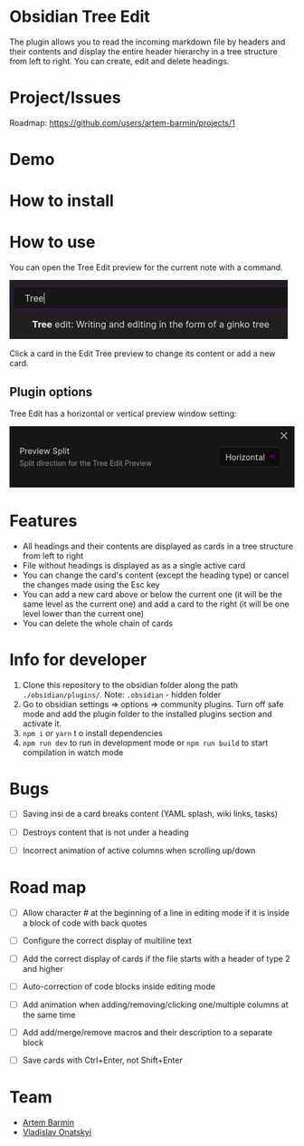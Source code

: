 # Obsidian Tree Edit

The plugin allows you to read the incoming markdown file by headers and their contents and display the entire header hierarchy in a tree structure from left to right. You can create, edit and delete headings.

# Project/Issues

Roadmap: https://github.com/users/artem-barmin/projects/1

# Demo



# How to install




# How to use

You can open the Tree Edit preview for the current note with a command.

![preview-command](images/tree-edit-preview-command.jpg)

Click a card in the Edit Tree preview to change its content or add a new card.

## Plugin options

Tree Edit has a horizontal or vertical preview window setting:

![plugin-options](images/tree-edit-plugin-options.jpg)




# Features

* All headings and their contents are displayed as cards in a tree structure from left to right
* File without headings is displayed as as a single active card
* You can change the card's content (except the heading type) or cancel the changes made using the Esc key
* You can add a new card above or below the current one (it will be the same level as the current one) and add a card to the right (it will be one level lower than the current one)
* You can delete the whole chain of cards


# Info for developer 

1. Clone this repository to the obsidian folder along the path `./obsidian/plugins/`. Note: `.obsidian` - hidden folder
2. Go to obsidian settings => options => community plugins. Turn off safe mode and add the plugin folder to the installed plugins section and activate it.
3. `npm i` or `yarn` t  o install dependencies
4. `npm run dev` to run in development mode or `npm run build` to start compilation in watch mode



# Bugs

- [ ] Saving insi de a card breaks content (YAML splash, wiki links, tasks)
- [ ] Destroys content that is not under a heading
- [ ] Incorrect animation of active columns when scrolling up/down



# Road map

- [ ] Allow character # at the beginning of a line in editing mode if it is inside a block of code with back quotes
- [ ] Configure the correct display of multiline text
- [ ] Add the correct display of cards if the file starts with a header of type 2 and higher
- [ ] Auto-correction of code blocks inside editing mode
- [ ] Add animation when adding/removing/clicking one/multiple columns at the same time
- [ ] Add add/merge/remove macros and their description to a separate block
- [ ] Save cards with Ctrl+Enter, not Shift+Enter



# Team


* [Artem Barmin](https://github.com/artem-barmin/)
* [Vladislav Onatskyi](https://github.com/kravich13/)
